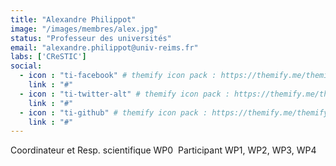 ```yaml
---
title: "Alexandre Philippot"
image: "/images/membres/alex.jpg"
status: "Professeur des universités"
email: "alexandre.philippot@univ-reims.fr"
labs: ['CReSTIC']
social:
  - icon : "ti-facebook" # themify icon pack : https://themify.me/themify-icons
    link : "#"
  - icon : "ti-twitter-alt" # themify icon pack : https://themify.me/themify-icons
    link : "#"
  - icon : "ti-github" # themify icon pack : https://themify.me/themify-icons
    link : "#"
---
```


Coordinateur et Resp. scientifique WP0 ​
Participant WP1, WP2, WP3, WP4
